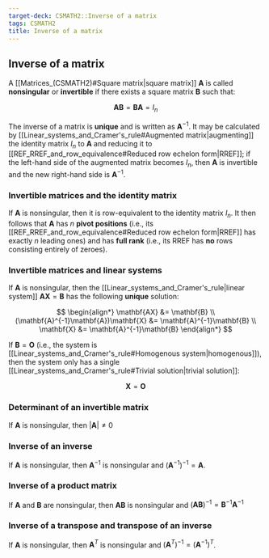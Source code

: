 ```yaml
---
target-deck: CSMATH2::Inverse of a matrix
tags: CSMATH2
title: Inverse of a matrix
---
```


## Inverse of a matrix

A [[Matrices_(CSMATH2)#Square matrix|square matrix]] $\mathbf{A}$ is called **nonsingular** or **invertible** if there exists a square matrix $\mathbf{B}$ such that:

$$
\mathbf{AB} = \mathbf{BA} = I_n
$$

The inverse of a matrix is **unique** and is written as $\mathbf{A}^{-1}$. It may be calculated by [[Linear_systems_and_Cramer's_rule#Augmented matrix|augmenting]] the identity matrix $I_n$ to $\mathbf{A}$ and reducing it to [[REF_RREF_and_row_equivalence#Reduced row echelon form|RREF]]; if the left-hand side of the augmented matrix becomes $I_n$, then $\mathbf{A}$ is invertible and the new right-hand side  is $\mathbf{A}^{-1}$.

<!--ID: 1717416499656-->

### Invertible matrices and the identity matrix

If $\mathbf{A}$ is nonsingular, then it is row-equivalent to the identity matrix $I_n$. It then follows that $\mathbf{A}$ has $n$ **pivot positions** (i.e., its [[REF_RREF_and_row_equivalence#Reduced row echelon form|RREF]] has exactly $n$ leading ones) and has **full rank** (i.e., its RREF has **no** rows consisting entirely of zeroes).

<!--ID: 1717429724864-->

### Invertible matrices and linear systems

If $\mathbf{A}$ is nonsingular, then the [[Linear_systems_and_Cramer's_rule|linear system]] $\mathbf{AX} = \mathbf{B}$ has the following **unique** solution:

$$
\begin{align*}
\mathbf{AX} &= \mathbf{B} \\
(\mathbf{A}^{-1}\mathbf{A})\mathbf{X} &= \mathbf{A}^{-1}\mathbf{B} \\
\mathbf{X} &= \mathbf{A}^{-1}\mathbf{B}
\end{align*}
$$

If $\mathbf{B} = \mathbf{O}$ (i.e., the system is [[Linear_systems_and_Cramer's_rule#Homogenous system|homogenous]]), then the system only has a single [[Linear_systems_and_Cramer's_rule#Trivial solution|trivial solution]]:

$$
\mathbf{X} = \mathbf{O}
$$

<!--ID: 1717567794666-->

### Determinant of an invertible matrix

If $\mathbf{A}$ is nonsingular, then $|\mathbf{A}| \neq 0$

<!--ID: 1717567794674-->

### Inverse of an inverse

If $\mathbf{A}$ is nonsingular, then $\mathbf{A}^{-1}$ is nonsingular and $(\mathbf{A}^{-1})^{-1}=\mathbf{A}$.

<!--ID: 1717416499660-->

### Inverse of a product matrix

If $\mathbf{A}$ and $\mathbf{B}$ are nonsingular, then $\mathbf{AB}$ is nonsingular and $(\mathbf{AB})^{-1} = \mathbf{B}^{-1}\mathbf{A}^{-1}$

<!--ID: 1717416499664-->

### Inverse of a transpose and transpose of an inverse

If $\mathbf{A}$ is nonsingular, then $\mathbf{A}^T$ is nonsingular and $(\mathbf{A}^T)^{-1}=(\mathbf{A}^{-1})^T$.

<!--ID: 1717416499669-->
